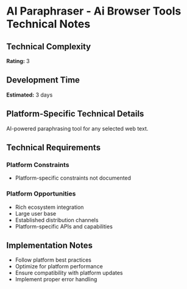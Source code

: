 # AI Paraphraser - Ai Browser Tools Technical Notes

## Technical Complexity
**Rating:** 3

## Development Time
**Estimated:** 3 days

## Platform-Specific Technical Details
AI-powered paraphrasing tool for any selected web text.

## Technical Requirements

### Platform Constraints
- Platform-specific constraints not documented

### Platform Opportunities
- Rich ecosystem integration
- Large user base
- Established distribution channels
- Platform-specific APIs and capabilities

## Implementation Notes
- Follow platform best practices
- Optimize for platform performance
- Ensure compatibility with platform updates
- Implement proper error handling
